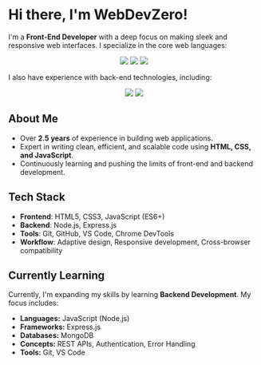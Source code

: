 # Hi there, I'm WebDevZero!

I'm a **Front-End Developer** with a deep focus on making sleek and responsive web interfaces. I specialize in the core web languages:

<p align="center">
  <img src="https://img.shields.io/badge/HTML5-E34F26?style=for-the-badge&logo=html5&logoColor=white" />
  <img src="https://img.shields.io/badge/CSS3-1572B6?style=for-the-badge&logo=css3&logoColor=white" />
  <img src="https://img.shields.io/badge/JavaScript-F7DF1E?style=for-the-badge&logo=javascript&logoColor=black" />

</p>

I also have experience with back-end technologies, including:

<p align="center">
  <img src="https://img.shields.io/badge/Node.js-8CC84B?style=for-the-badge&logo=node.js&logoColor=white" />
  <img src="https://img.shields.io/badge/Express.js-000000?style=for-the-badge&logo=express&logoColor=white" />
  
</p>

## About Me

- Over **2.5 years** of experience in building  web applications.
- Expert in writing clean, efficient, and scalable code using **HTML, CSS, and JavaScript**.
- Continuously learning and pushing the limits of front-end and backend development.

## Tech Stack

- **Frontend**: HTML5, CSS3, JavaScript (ES6+)
- **Backend**: Node.js, Express.js 
- **Tools**: Git, GitHub, VS Code, Chrome DevTools 
- **Workflow**: Adaptive design, Responsive development, Cross-browser compatibility

## Currently Learning

Currently, I'm expanding my skills by learning **Backend Development**. My focus includes:

- **Languages:** JavaScript (Node.js)
- **Frameworks:** Express.js
- **Databases:** MongoDB
- **Concepts:** REST APIs, Authentication, Error Handling  
- **Tools:** Git, VS Code





